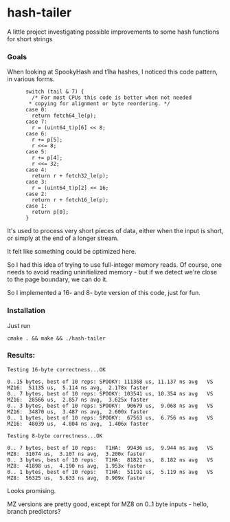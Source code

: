 # hash-tailer

A little project investigating possible improvements to some hash functions for short strings

### Goals
When looking at SpookyHash and t1ha hashes, I noticed this code pattern,
in various forms.

~~~~
      switch (tail & 7) {
        /* For most CPUs this code is better when not needed
       * copying for alignment or byte reordering. */
      case 0:
        return fetch64_le(p);
      case 7:
        r = (uint64_t)p[6] << 8;
      case 6:
        r += p[5];
        r <<= 8;
      case 5:
        r += p[4];
        r <<= 32;
      case 4:
        return r + fetch32_le(p);
      case 3:
        r = (uint64_t)p[2] << 16;
      case 2:
        return r + fetch16_le(p);
      case 1:
        return p[0];
      }
~~~~

It's used to process very short pieces of data, either when the
input is short, or simply at the end of a longer stream.

It felt like something could be optimized here.

So I had this idea of trying to use full-integer memory reads.
Of course, one needs to avoid reading uninitialized memory - but if
we detect we're close to the page boundary, we can do it.

So I implemented a 16- and 8- byte version of this code, just for fun.


### Installation

Just run

~~~~
cmake . && make && ./hash-tailer
~~~~

### Results:

~~~~
Testing 16-byte correctness...OK

0..15 bytes, best of 10 reps: SPOOKY: 111368 us, 11.137 ns avg   VS    MZ16:  51135 us,  5.114 ns avg,  2.178x faster
0.. 7 bytes, best of 10 reps: SPOOKY: 103541 us, 10.354 ns avg   VS    MZ16:  28566 us,  2.857 ns avg,  3.625x faster
0.. 3 bytes, best of 10 reps: SPOOKY:  90679 us,  9.068 ns avg   VS    MZ16:  34870 us,  3.487 ns avg,  2.600x faster
0.. 1 bytes, best of 10 reps: SPOOKY:  67563 us,  6.756 ns avg   VS    MZ16:  48039 us,  4.804 ns avg,  1.406x faster

Testing 8-byte correctness...OK

0.. 7 bytes, best of 10 reps:   T1HA:  99436 us,  9.944 ns avg   VS     MZ8:  31074 us,  3.107 ns avg,  3.200x faster
0.. 3 bytes, best of 10 reps:   T1HA:  81821 us,  8.182 ns avg   VS     MZ8:  41898 us,  4.190 ns avg,  1.953x faster
0.. 1 bytes, best of 10 reps:   T1HA:  51191 us,  5.119 ns avg   VS     MZ8:  56325 us,  5.633 ns avg,  0.909x faster
~~~~

Looks promising.

MZ versions are pretty good, except for MZ8 on 0..1 byte inputs - hello, branch predictors?